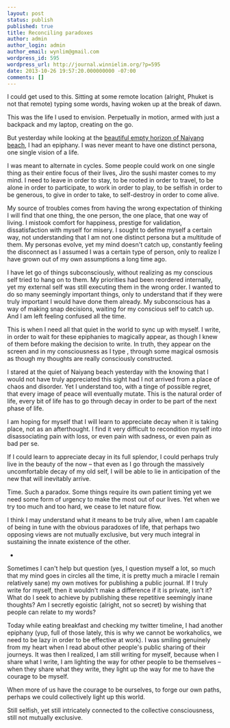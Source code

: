```yaml
---
layout: post
status: publish
published: true
title: Reconciling paradoxes
author: admin
author_login: admin
author_email: wynlim@gmail.com
wordpress_id: 595
wordpress_url: http://journal.winnielim.org/?p=595
date: 2013-10-26 19:57:20.000000000 -07:00
comments: []
---
```

I could get used to this. Sitting at some remote location (alright, Phuket is not that remote) typing some words, having woken up at the break of dawn.

This was the life I used to envision. Perpetually in motion, armed with just a backpack and my laptop, creating on the go.

But yesterday while looking at the <a href="https://sayhi.co/moments/ywvi7ijq">beautiful empty horizon of Naiyang beach</a>, I had an epiphany. I was never meant to have one distinct persona, one single vision of a life.

I was meant to alternate in cycles. Some people could work on one single thing as their entire focus of their lives, Jiro the sushi master comes to my mind. I need to leave in order to stay, to be rooted in order to travel, to be alone in order to participate, to work in order to play, to be selfish in order to be generous, to give in order to take, to self-destroy in order to come alive.

My source of troubles comes from having the wrong expectation of thinking I will find that one thing, the one person, the one place, that one way of living. I mistook comfort for happiness, prestige for validation, dissatisfaction with myself for misery. I sought to define myself a certain way, not understanding that I am not one distinct persona but a multitude of them. My personas evolve, yet my mind doesn't catch up, constantly feeling the disconnect as I assumed I was a certain type of person, only to realize I have grown out of my own assumptions a long time ago.

I have let go of things subconsciously, without realizing as my conscious self tried to hang on to them. My priorities had been reordered internally, yet my external self was still executing them in the wrong order. I wanted to do so many seemingly important things, only to understand that if they were truly important I would have done them already. My subconscious has a way of making snap decisions, waiting for my conscious self to catch up. And I am left feeling confused all the time.

This is when I need all that quiet in the world to sync up with myself. I write, in order to wait for these epiphanies to magically appear, as though I knew of them before making the decision to write. In truth, they appear on the screen and in my consciousness as I type , through some magical osmosis as though my thoughts are really consciously constructed.

I stared at the quiet of Naiyang beach yesterday with the knowing that I would not have truly appreciated this sight had I not arrived from a place of chaos and disorder. Yet I understand too, with a tinge of possible regret, that every image of peace will eventually mutate. This is the natural order of life, every bit of life has to go through decay in order to be part of the next phase of life.

I am hoping for myself that I will learn to appreciate decay when it is taking place, not as an afterthought. I find it very difficult to recondition myself into disassociating pain with loss, or even pain with sadness, or even pain as bad per se.

If I could learn to appreciate decay in its full splendor, I could perhaps truly live in the beauty of the now – that even as I go through the massively uncomfortable decay of my old self, I will be able to lie in anticipation of the new that will inevitably arrive.

Time. Such a paradox. Some things require its own patient timing yet we need some form of urgency to make the most out of our lives. Yet when we try too much and too hard, we cease to let nature flow.

I think I may understand what it means to be truly alive, when I am capable of being in tune with the obvious paradoxes of life, that perhaps two opposing views are not mutually exclusive, but very much integral in sustaining the innate existence of the other.

-

Sometimes I can't help but question (yes, I question myself a lot, so much that my mind goes in circles all the time, it is pretty much a miracle I remain relatively sane) my own motives for publishing a public journal. If I truly write for myself, then it wouldn't make a difference if it is private, isn't it? What do I seek to achieve by publishing these repetitive seemingly inane thoughts? Am I secretly egoistic (alright, not so secret) by wishing that people can relate to my words?

Today while eating breakfast and checking my twitter timeline, I had another epiphany (yup, full of those lately, this is why we cannot be workaholics, we need to be lazy in order to be effective at work). I was smiling genuinely from my heart when I read about other people's public sharing of their journeys. It was then I realized, I am still writing for myself, because when I share what I write, I am lighting the way for other people to be themselves – when they share what they write, they light up the way for me to have the courage to be myself.

When more of us have the courage to be ourselves, to forge our own paths, perhaps we could collectively light up this world.

Still selfish, yet still intricately connected to the collective consciousness, still not mutually exclusive.
